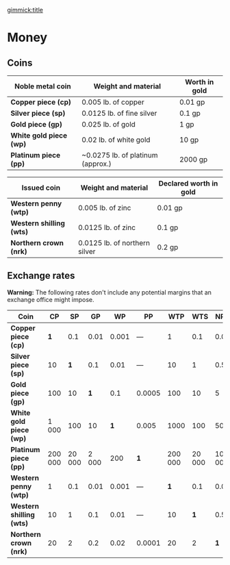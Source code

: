 [gimmick:title](Money)

# Money

## Coins

| Noble metal coin          | Weight and material               | Worth in gold |
| ------------------------- | --------------------------------- | ------------- |
| **Copper piece (cp)**     | 0.005 lb. of copper               | 0.01 gp       |
| **Silver piece (sp)**     | 0.0125 lb. of fine silver         | 0.1 gp        |
| **Gold piece (gp)**       | 0.025 lb. of gold                 | 1 gp          |
| **White gold piece (wp)** | 0.02 lb. of white gold            | 10 gp         |
| **Platinum piece (pp)**   | ~0.0275 lb. of platinum (approx.) | 2000 gp       |

| Issued coin                | Weight and material           | Declared worth in gold |
| -------------------------- | ----------------------------- | ---------------------- |
| **Western penny (wtp)**    | 0.005 lb. of zinc             | 0.01 gp                |
| **Western shilling (wts)** | 0.0125 lb. of zinc            | 0.1 gp                 |
| **Northern crown (nrk)**   | 0.0125 lb. of northern silver | 0.2 gp                 |

## Exchange rates

**Warning:** The following rates don't include any potential margins that an exchange office might impose.

| Coin                       | CP      | SP     | GP    | WP    | PP     | WTP     | WTS    | NRK    |
| -------------------------- | ------- | ------ | ----- | ----- | ------ | ------- | ------ | ------ |
| **Copper piece (cp)**      | **1**   | 0.1    | 0.01  | 0.001 | —      | 1       | 0.1    | 0.05   |
| **Silver piece (sp)**      | 10      | **1**  | 0.1   | 0.01  | —      | 10      | 1      | 0.5    |
| **Gold piece (gp)**        | 100     | 10     | **1** | 0.1   | 0.0005 | 100     | 10     | 5      |
| **White gold piece (wp)**  | 1 000   | 100    | 10    | **1** | 0.005  | 1000    | 100    | 50     |
| **Platinum piece (pp)**    | 200 000 | 20 000 | 2 000 | 200   | **1**  | 200 000 | 20 000 | 10 000 |
| **Western penny (wtp)**    | 1       | 0.1    | 0.01  | 0.001 | —      | **1**   | 0.1    | 0.05   |
| **Western shilling (wts)** | 10      | 1      | 0.1   | 0.01  | —      | 10      | **1**  | 0.5    |
| **Northern crown (nrk)**   | 20      | 2      | 0.2   | 0.02  | 0.0001 | 20      | 2      | **1**  |